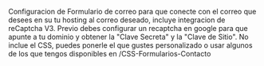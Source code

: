 Configuracion de Formulario de correo para que conecte con el correo que desees en su tu hosting al correo deseado, incluye integracion de reCaptcha V3. Previo debes configurar un recaptcha en google para que apunte a tu dominio y obtener la "Clave Secreta" y la "Clave de Sitio". No inclue el CSS, puedes ponerle el que gustes personalizado o usar algunos de los que tengos disponibles en /CSS-Formularios-Contacto
